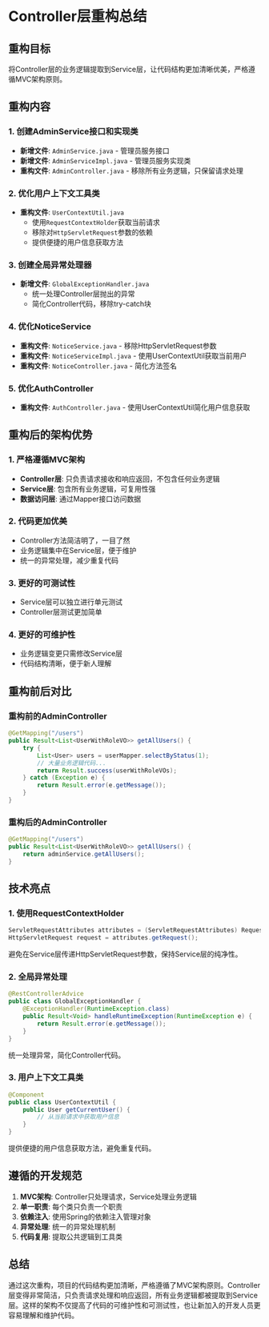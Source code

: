# Controller层重构总结

## 重构目标
将Controller层的业务逻辑提取到Service层，让代码结构更加清晰优美，严格遵循MVC架构原则。

## 重构内容

### 1. 创建AdminService接口和实现类
- **新增文件**: `AdminService.java` - 管理员服务接口
- **新增文件**: `AdminServiceImpl.java` - 管理员服务实现类
- **重构文件**: `AdminController.java` - 移除所有业务逻辑，只保留请求处理

### 2. 优化用户上下文工具类
- **重构文件**: `UserContextUtil.java` 
  - 使用`RequestContextHolder`获取当前请求
  - 移除对`HttpServletRequest`参数的依赖
  - 提供便捷的用户信息获取方法

### 3. 创建全局异常处理器
- **新增文件**: `GlobalExceptionHandler.java`
  - 统一处理Controller层抛出的异常
  - 简化Controller代码，移除try-catch块

### 4. 优化NoticeService
- **重构文件**: `NoticeService.java` - 移除HttpServletRequest参数
- **重构文件**: `NoticeServiceImpl.java` - 使用UserContextUtil获取当前用户
- **重构文件**: `NoticeController.java` - 简化方法签名

### 5. 优化AuthController
- **重构文件**: `AuthController.java` - 使用UserContextUtil简化用户信息获取

## 重构后的架构优势

### 1. 严格遵循MVC架构
- **Controller层**: 只负责请求接收和响应返回，不包含任何业务逻辑
- **Service层**: 包含所有业务逻辑，可复用性强
- **数据访问层**: 通过Mapper接口访问数据

### 2. 代码更加优美
- Controller方法简洁明了，一目了然
- 业务逻辑集中在Service层，便于维护
- 统一的异常处理，减少重复代码

### 3. 更好的可测试性
- Service层可以独立进行单元测试
- Controller层测试更加简单

### 4. 更好的可维护性
- 业务逻辑变更只需修改Service层
- 代码结构清晰，便于新人理解

## 重构前后对比

### 重构前的AdminController
```java
@GetMapping("/users")
public Result<List<UserWithRoleVO>> getAllUsers() {
    try {
        List<User> users = userMapper.selectByStatus(1);
        // 大量业务逻辑代码...
        return Result.success(userWithRoleVOs);
    } catch (Exception e) {
        return Result.error(e.getMessage());
    }
}
```

### 重构后的AdminController
```java
@GetMapping("/users")
public Result<List<UserWithRoleVO>> getAllUsers() {
    return adminService.getAllUsers();
}
```

## 技术亮点

### 1. 使用RequestContextHolder
```java
ServletRequestAttributes attributes = (ServletRequestAttributes) RequestContextHolder.getRequestAttributes();
HttpServletRequest request = attributes.getRequest();
```
避免在Service层传递HttpServletRequest参数，保持Service层的纯净性。

### 2. 全局异常处理
```java
@RestControllerAdvice
public class GlobalExceptionHandler {
    @ExceptionHandler(RuntimeException.class)
    public Result<Void> handleRuntimeException(RuntimeException e) {
        return Result.error(e.getMessage());
    }
}
```
统一处理异常，简化Controller代码。

### 3. 用户上下文工具类
```java
@Component
public class UserContextUtil {
    public User getCurrentUser() {
        // 从当前请求中获取用户信息
    }
}
```
提供便捷的用户信息获取方法，避免重复代码。

## 遵循的开发规范

1. **MVC架构**: Controller只处理请求，Service处理业务逻辑
2. **单一职责**: 每个类只负责一个职责
3. **依赖注入**: 使用Spring的依赖注入管理对象
4. **异常处理**: 统一的异常处理机制
5. **代码复用**: 提取公共逻辑到工具类

## 总结

通过这次重构，项目的代码结构更加清晰，严格遵循了MVC架构原则。Controller层变得非常简洁，只负责请求处理和响应返回，所有业务逻辑都被提取到Service层。这样的架构不仅提高了代码的可维护性和可测试性，也让新加入的开发人员更容易理解和维护代码。 